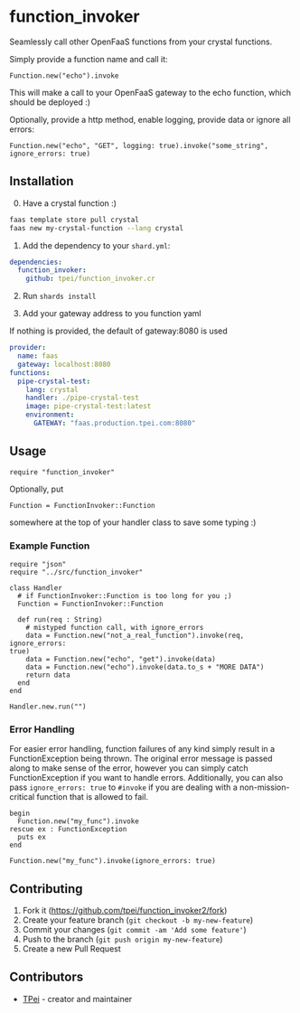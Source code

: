 # function_invoker

Seamlessly call other OpenFaaS functions from your crystal functions.

Simply provide a function name and call it:
```crystal
Function.new("echo").invoke
```

This will make a call to your OpenFaaS gateway to the echo function,
which should be deployed :)

Optionally, provide a http method, enable logging, provide data or ignore all errors:
```crystal
Function.new("echo", "GET", logging: true).invoke("some_string", ignore_errors: true)
```

## Installation

0. Have a crystal function :)
```bash
faas template store pull crystal
faas new my-crystal-function --lang crystal
```

1. Add the dependency to your `shard.yml`:
```yaml
dependencies:
  function_invoker:
    github: tpei/function_invoker.cr
```
2. Run `shards install`

3. Add your gateway address to you function yaml

If nothing is provided, the default of gateway:8080 is used

```yaml
provider:
  name: faas
  gateway: localhost:8080
functions:
  pipe-crystal-test:
    lang: crystal
    handler: ./pipe-crystal-test
    image: pipe-crystal-test:latest
    environment:
      GATEWAY: "faas.production.tpei.com:8080"
```


## Usage
```crystal
require "function_invoker"
```

Optionally, put
```crystal
Function = FunctionInvoker::Function
```
somewhere at the top of your handler class to save some typing :)


### Example Function
```crystal
require "json"
require "../src/function_invoker"

class Handler
  # if FunctionInvoker::Function is too long for you ;)
  Function = FunctionInvoker::Function

  def run(req : String)
    # mistyped function call, with ignore_errors
    data = Function.new("not_a_real_function").invoke(req, ignore_errors:
true)
    data = Function.new("echo", "get").invoke(data)
    data = Function.new("echo").invoke(data.to_s + "MORE DATA")
    return data
  end
end

Handler.new.run("")
```

### Error Handling
For easier error handling, function failures of any kind simply result
in a FunctionException being thrown. The original error message is
passed along to make sense of the error, however you can simply catch
FunctionException if you want to handle errors.
Additionally, you can also pass `ignore_errors: true` to `#invoke` if
you are dealing with a non-mission-critical function that is allowed to
fail.

```crystal
begin
  Function.new("my_func").invoke
rescue ex : FunctionException
  puts ex
end

Function.new("my_func").invoke(ignore_errors: true)
```

## Contributing

1. Fork it (<https://github.com/tpei/function_invoker2/fork>)
2. Create your feature branch (`git checkout -b my-new-feature`)
3. Commit your changes (`git commit -am 'Add some feature'`)
4. Push to the branch (`git push origin my-new-feature`)
5. Create a new Pull Request

## Contributors

- [TPei](https://github.com/tpei) - creator and maintainer
